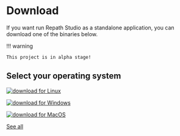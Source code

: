 # Download

If you want run Repath Studio as a standalone application, you can download one of the
binaries below.

!!! warning

    This project is in alpha stage!

## Select your operating system

[![download for Linux](../assets/images/linux-badge.svg)](https://github.com/repath-project/repath-studio/releases/latest/download/repath-studio-linux.AppImage)

[![download for Windows](../assets/images/windows-badge.svg)](https://github.com/repath-project/repath-studio/releases/latest/download/repath-studio-win.exe)

[![download for MacOS](../assets/images/mac_os-badge.svg)](https://github.com/repath-project/repath-studio/releases/latest/download/repath-studio-mac.dmg)

[See all](https://github.com/repath-project/repath-studio/releases/latest/)
